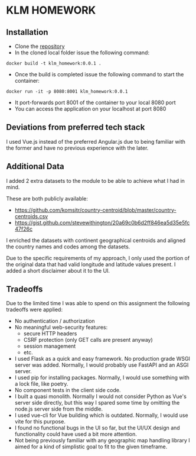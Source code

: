 # KLM HOMEWORK

## Installation
- Clone the [repository](https://github.com/Gabblack83/klm_homework)
- In the cloned local folder issue the following command:

`docker build -t klm_homework:0.0.1 .`
- Once the build is completed issue the following command to start the container:

`docker run -it -p 8080:8001 klm_homework:0.0.1`
- It port-forwards port 8001 of the container to your local 8080 port
- You can access the application on your localhost at port 8080

## Deviations from preferred tech stack
I used Vue.js instead of the preferred Angular.js due to being familiar 
with the former and have no previous experience with the later.

## Additional Data
I added 2 extra datasets to the module to be able to achieve what I had in mind. 

These are both publicly available:
- https://github.com/komsitr/country-centroid/blob/master/country-centroids.csv
- https://gist.github.com/stevewithington/20a69c0b6d2ff846ea5d35e5fc47f26c

I enriched the datasets with continent geographical centroids and 
aligned the country names and codes among the datasets.

Due to the specific requirements of my approach, I only used the portion of the 
original data that had valid longitude and latitude values present. 
I added a short disclaimer about it to the UI.

## Tradeoffs
Due to the limited time I was able to spend on this assignment the following tradeoffs were applied:
- No authentication / authorization
- No meaningful web-security features:
  - secure HTTP headers
  - CSRF protection (only GET calls are present anyway)
  - session management
  - etc.
- I used Flask as a quick and easy framework. No production grade WSGI server was added. 
Normally, I would probably use FastAPI and an ASGI server.
- I used pip for installing packages. Normally, I would use something with a lock file, like poetry.
- No component tests in the client side code.
- I built a quasi monolith. Normally I would not consider Python as Vue's server side directly, 
but this way I spared some time by omitting the node.js server side from the middle.
- I used vue-cli for Vue building which is outdated. Normally, I would use vite for this purpose.
- I found no functional bugs in the UI so far, but the UI/UX design and 
functionality could have used a bit more attention.
- Not being previously familiar with any geographic map handling library 
I aimed for a kind of simplistic goal to fit to the given timeframe.